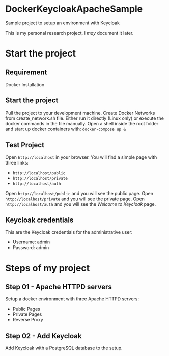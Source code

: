 # DockerKeycloakApacheSample
Sample project to setup an environment with Keycloak

This is my personal research project, I <i>may</i> document it later.
# Start the project
## Requirement
Docker Installation
## Start the project
Pull the project to your development machine.
Create Docker Networks from create_network.sh file. Either run it directly (Linux only) or execute the docker commands in the file manually.
Open a shell inside the root folder and start up docker containers with:
``docker-compose up &``

## Test Project
Open ``http://localhost`` in your browser.
You will find a simple page with three links:
*  ``http://localhost/public``
*  ``http://localhost/private``
*  ``http://localhost/auth``

Open ``http://localhost/public`` and you will see the public page.
Open ``http://localhost/private`` and you will see the private page.
Open ``http://localhost/auth`` and you will see the <i>Welcome to Keycloak</i> page.

## Keycloak credentials
This are the Keycloak credentials for the administrative user:
* Username: admin
* Password: admin

# Steps of my project
## Step 01 - Apache HTTPD servers
Setup a docker environment with three Apache HTTPD servers:
* Public Pages
* Private Pages
* Reverse Proxy

## Step 02 - Add Keycloak
Add Keycloak with a PostgreSQL database to the setup.

